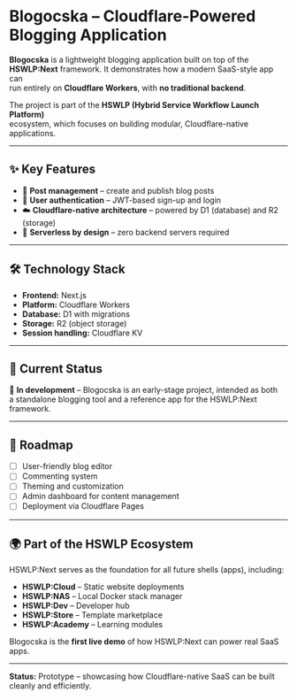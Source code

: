 # Blogocska – Cloudflare-Powered Blogging Application

**Blogocska** is a lightweight blogging application built on top of the  
**HSWLP:Next** framework. It demonstrates how a modern SaaS-style app can  
run entirely on **Cloudflare Workers**, with **no traditional backend**.

The project is part of the **HSWLP (Hybrid Service Workflow Launch Platform)**  
ecosystem, which focuses on building modular, Cloudflare-native applications.

---

## ✨ Key Features

- 📝 **Post management** – create and publish blog posts  
- 🔐 **User authentication** – JWT-based sign-up and login  
- ☁️ **Cloudflare-native architecture** – powered by D1 (database) and R2 (storage)  
- 🚀 **Serverless by design** – zero backend servers required  

---

## 🛠️ Technology Stack

- **Frontend:** Next.js  
- **Platform:** Cloudflare Workers  
- **Database:** D1 with migrations  
- **Storage:** R2 (object storage)  
- **Session handling:** Cloudflare KV  

---

## 📅 Current Status

🚧 **In development** – Blogocska is an early-stage project, intended as both  
a standalone blogging tool and a reference app for the HSWLP:Next framework.  

---

## 📌 Roadmap

- [ ] User-friendly blog editor  
- [ ] Commenting system  
- [ ] Theming and customization  
- [ ] Admin dashboard for content management  
- [ ] Deployment via Cloudflare Pages  

---

## 🌍 Part of the HSWLP Ecosystem

HSWLP:Next serves as the foundation for all future shells (apps), including:  

- **HSWLP:Cloud** – Static website deployments  
- **HSWLP:NAS** – Local Docker stack manager  
- **HSWLP:Dev** – Developer hub  
- **HSWLP:Store** – Template marketplace  
- **HSWLP:Academy** – Learning modules  

Blogocska is the **first live demo** of how HSWLP:Next can power real SaaS apps.  

---

**Status:** Prototype – showcasing how Cloudflare-native SaaS can be built cleanly and efficiently.  
